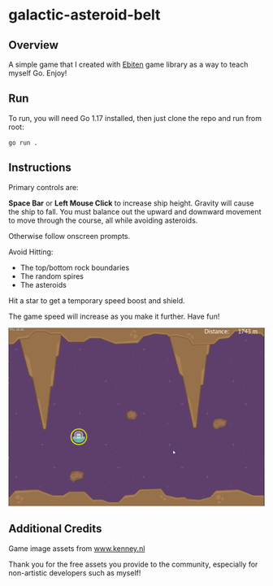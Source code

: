 # galactic-asteroid-belt

## Overview
A simple game that I created with [Ebiten](https://ebiten.org/) game library as a way to teach myself Go.  Enjoy!

## Run
To run, you will need Go 1.17 installed, then just clone the repo and run from root:
```
go run .
```

## Instructions

Primary controls are:

**Space Bar** or **Left Mouse Click** to increase ship height.  Gravity will cause the ship to fall.  You must balance out the upward and downward movement to move through the course, all while avoiding asteroids.

Otherwise follow onscreen prompts.

Avoid Hitting:
- The top/bottom rock boundaries
- The random spires
- The asteroids

Hit a star to get a temporary speed boost and shield.  

The game speed will increase as you make it further.  Have fun!

![alt text](https://github.com/llrowat/galactic-asteroid-belt/blob/master/assets/screenshot.png?raw=true)


## Additional Credits

Game image assets from www.kenney.nl

Thank you for the free assets you provide to the community, especially for non-artistic developers such as myself!
